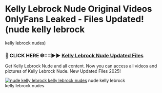 # Kelly Lebrock Nude Original Videos 0nlyFans Leaked - Files Updated! (nude kelly lebrock<br>
kelly lebrock nudes)

<h3>🔴 CLICK HERE 🌐==►► <a href="https://tinyurl.com/2p9ay9w9" rel="nofollow">Kelly Lebrock Nude Updated Files</a></h3>

Get Kelly Lebrock Nude and all content. Now you can access all videos and pictures of Kelly Lebrock Nude. New Updated Files 2025!

[![nude kelly lebrock<br>
kelly lebrock nudes](https://i.imgur.com/KQgVmj3.gif)](https://tinyurl.com/2p9ay9w9)
nude kelly lebrock<br>
kelly lebrock nudes